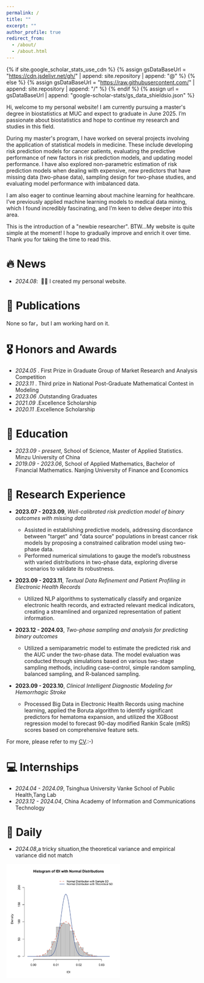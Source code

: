 ```yaml
---
permalink: /
title: ""
excerpt: ""
author_profile: true
redirect_from: 
  - /about/
  - /about.html
---
```


{% if site.google_scholar_stats_use_cdn %}
{% assign gsDataBaseUrl = "https://cdn.jsdelivr.net/gh/" | append: site.repository | append: "@" %}
{% else %}
{% assign gsDataBaseUrl = "https://raw.githubusercontent.com/" | append: site.repository | append: "/" %}
{% endif %}
{% assign url = gsDataBaseUrl | append: "google-scholar-stats/gs_data_shieldsio.json" %}

<span class='anchor' id='about-me'></span>

Hi, welcome to my personal website! I am currently pursuing a master's degree in biostatistics at MUC and expect to graduate in June 2025. I’m passionate about biostatistics and hope to continue my research and studies in this field.

During my master's program, I have worked on several projects involving the application of statistical models in medicine. These include developing risk prediction models for cancer patients, evaluating the predictive performance of new factors in risk prediction models, and updating model performance. I have also explored non-parametric estimation of risk prediction models when dealing with expensive, new predictors that have missing data (two-phase data), sampling design for two-phase studies, and evaluating model performance with imbalanced data.

I am also eager to continue learning about machine learning for healthcare. I’ve previously applied machine learning models to medical data mining, which I found incredibly fascinating, and I’m keen to delve deeper into this area.

This is the introduction of a "newbie researcher". BTW...My website is quite simple at the moment! I hope to gradually improve and enrich it over time. Thank you for taking the time to read this.


# 🔥 News
- *2024.08*: &nbsp;🎉🎉 I created my personal website. 

# 📝 Publications 

None so far，but I am working hard on it.

# 🎖 Honors and Awards
- *2024.05* . First Prize in Graduate Group of Market Research and Analysis Competition
- *2023.11* . Third prize in National Post-Graduate Mathematical Contest in Modeling
- *2023.06* .Outstanding Graduates
- *2021.09* .Excellence Scholarship
- *2020.11* .Excellence Scholarship

# 📖 Education
- *2023.09 - present*, School of Science, Master of Applied Statistics. Minzu University of China 
- *2019.09 - 2023.06*, School of Applied Mathematics, Bachelor of Financial Mathematics. Nanjing University of Finance and Economics 

# 🔬 Research Experience 
- **2023.07 - 2023.09**, *Well-calibrated risk prediction model of binary outcomes with missing data*  
  - Assisted in establishing predictive models, addressing discordance between "target" and "data source" populations in breast cancer risk models by proposing a constrained calibration model using two-phase data.
  - Performed numerical simulations to gauge the model’s robustness with varied distributions in two-phase data, exploring diverse scenarios to validate its robustness.

- **2023.09 - 2023.11**, *Textual Data Refinement and Patient Profiling in Electronic Health Records*  
  - Utilized NLP algorithms to systematically classify and organize electronic health records, and extracted relevant medical indicators, creating a streamlined and organized representation of patient information.

- **2023.12 - 2024.03**, *Two-phase sampling and analysis for predicting binary outcomes*  
  - Utilized a semiparametric model to estimate the predicted risk and the AUC under the two-phase data. The model evaluation was conducted through simulations based on various two-stage sampling methods, including case-control, simple random sampling, balanced sampling, and R-balanced sampling.

- **2023.09 - 2023.10**, *Clinical Intelligent Diagnostic Modeling for Hemorrhagic Stroke*  
  - Processed Big Data in Electronic Health Records using machine learning, applied the Boruta algorithm to identify significant predictors for hematoma expansion, and utilized the XGBoost regression model to forecast 90-day modified Rankin Scale (mRS) scores based on comprehensive feature sets.

For more, please refer to my [CV](https://github.com/DFPenn/DFPenn.github.io/raw/main/_data/HongXu-CV-08.pdf).:-)

# 💻 Internships
- *2024.04 - 2024.09*, Tsinghua University Vanke School of Public Health,Tang Lab
- *2023.12 - 2024.04*, China Academy of Information and Communications Technology

# 📅 Daily
- *2024.08*,a tricky situation,the theoretical variance and empirical variance did not match
<img src="images/hist of IDI empirical and asymptotic.svg" alt="omg" style="width:300px; height:300px;"/>


